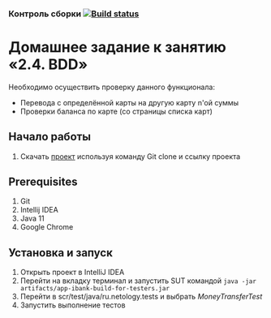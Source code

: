 ### Контроль сборки [![Build status](https://ci.appveyor.com/api/projects/status/l5lldb60pcd19alm?svg=true)](https://ci.appveyor.com/project/usoltsevjr/pageobject)


# Домашнее задание к занятию «2.4. BDD»
Необходимо осуществить проверку данного функционала:

* Перевода с определённой карты на другую карту n'ой суммы
* Проверки баланса по карте (со страницы списка карт)


## Начало работы 
1. Скачать [проект](https://github.com/usoltsevjr/PageObject) используя команду Git clone и ссылку проекта


## Prerequisites 
1. Git
1. Intellij IDEA
1. Java 11
1. Google Chrome

## Установка и запуск
1. Открыть проект в IntelliJ IDEA
1. Перейти на вкладку терминал и запустить SUT командой `java -jar artifacts/app-ibank-build-for-testers.jar`
1. Перейти в scr/test/java/ru.netology.tests и выбрать *MoneyTransferTest*
1. Запустить выполнение тестов 


